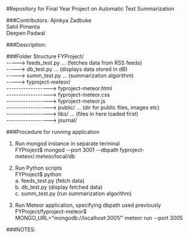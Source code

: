 #Repository for Final Year Project on Automatic Text Summarization

###Contributors:
Ajinkya Zadbuke  
Sahil Pimenta  
Deepen Padwal  

###Description:
<to-do>

###Folder Structure
FYProject/  
-----> feeds_test.py   ... (fetches data from RSS feeds)  
-----> db_test.py      ... (displays data stored in dB)  
-----> summ_test.py    ... (summarization algorithm) <to-do>  
-----> fyproject-meteor/  
------------------> fyproject-meteor.html  
------------------> fyproject-meteor.css  
------------------> fyproject-meteor.js  
------------------> public/   ... (dir for public files, images etc)  
------------------> libs/     ... (files in here loaded first)  
------------------> journal/  

###Procedure for running application
1. Run mongod instance in separate terminal  
   FYProject$ mongod --port 3001 --dbpath fyproject-meteor/.meteor/local/db

2. Run Python scripts  
   FYProject$ python <filename>  
   a. feeds_test.py   (fetch data)  
   b. db_test.py    (display fetched data)  
   c. summ_test.py   (run summarization algorithm) <skip for now>  
  
3. Run Meteor application, specifying dbpath used previously  
   FYProject/fyproject-meteor$ MONGO_URL="mongodb://localhost:3001/<dbname>" meteor run --port 3005

###NOTES:  
<to-do>    
